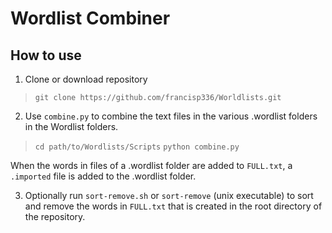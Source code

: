 # Wordlist Combiner


## How to use

1. Clone or download repository
> `git clone https://github.com/francisp336/Worldlists.git`

2. Use `combine.py` to combine the text files in the various .wordlist folders in
the Wordlist folders.
> `cd path/to/Wordlists/Scripts`
> `python combine.py`

When the words in files of a .wordlist folder are added to `FULL.txt`, a `.imported` file is added to the .wordlist folder.


3. Optionally run `sort-remove.sh` or `sort-remove` (unix executable) to sort and remove the words in `FULL.txt` that is created in the root directory of the repository.


<!-- ## Acknowledgements
Here, are wordlists from  -->
